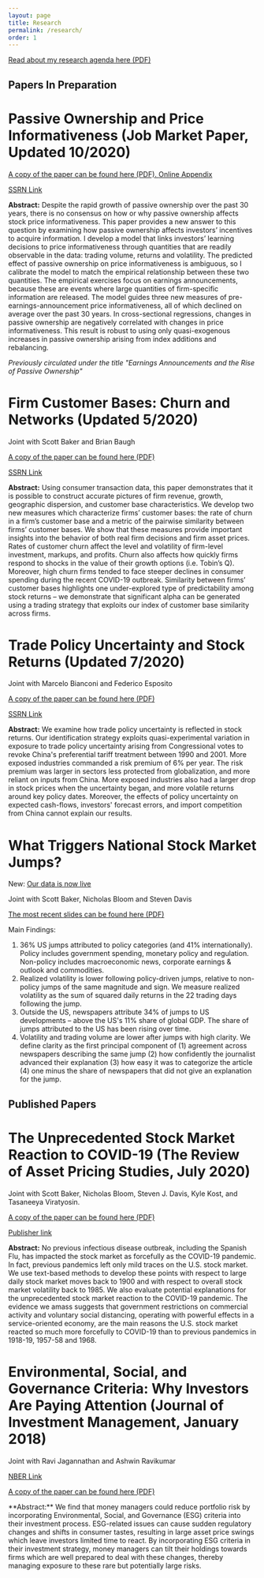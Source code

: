 ```yaml
---
layout: page
title: Research
permalink: /research/
order: 1
---
```


<p>
  <a href="/images/MS_research_agenda.pdf" target="_blank">
    Read about my research agenda here (PDF)
  </a>
</p>

## Papers In Preparation

# Passive Ownership and Price Informativeness (Job Market Paper, Updated 10/2020)

<p>
  <a href="/images/sammon_jmp.pdf" target="_blank">
    A copy of the paper can be found here (PDF).
  </a>   <a href="/images/sammon_jmp_appendix.pdf" target="_blank">
    Online Appendix
  </a>
</p>

<a href="https://papers.ssrn.com/sol3/papers.cfm?abstract_id=3694777" title="b1">SSRN Link</a>

**Abstract:** Despite the rapid growth of passive ownership over the past 30 years, there is no consensus on how or why passive ownership affects stock price informativeness.  This paper provides a new answer to this question by examining how passive ownership affects investors’ incentives to acquire information.  I develop a model that links investors’ learning decisions to price informativeness through quantities that are readily observable in the data: trading volume, returns and volatility.  The predicted effect of passive ownership on price informativeness is ambiguous, so I calibrate the model to match the empirical relationship between these two quantities.  The empirical exercises focus on earnings announcements, because these are events where large quantities of firm-specific information are released.  The model guides three new measures of pre-earnings-announcement price informativeness, all of which declined on average over the past 30 years.  In cross-sectional regressions, changes in passive ownership are negatively correlated with changes in price informativeness.  This result is robust to using only quasi-exogenous increases in passive ownership arising from index additions and rebalancing.

*Previously circulated under the title "Earnings Announcements and the Rise of Passive Ownership"*


# Firm Customer Bases: Churn and Networks (Updated 5/2020)

Joint with Scott Baker and Brian Baugh

<p>
  <a href="/images/fcb.pdf" target="_blank">
    A copy of the paper can be found here (PDF)
  </a>
</p>

<a href="https://papers.ssrn.com/sol3/papers.cfm?abstract_id=3605582" title="b1">SSRN Link</a>

**Abstract:**  Using consumer transaction data, this paper demonstrates that it is possible to construct accurate pictures of firm revenue, growth, geographic dispersion, and customer base characteristics. We develop two new measures which characterize firms’ customer bases: the rate of churn in a firm’s customer base and a metric of the pairwise similarity between firms’ customer bases. We show that these measures provide important insights into the behavior of both real firm decisions and firm asset prices. Rates of customer churn affect the level and volatility of firm-level investment, markups, and profits. Churn also affects how quickly firms respond to shocks in the value of their growth options (i.e. Tobin’s Q). Moreover, high churn firms tended to face steeper declines in consumer spending during the recent COVID-19 outbreak. Similarity between firms’ customer bases highlights one under-explored type of predictability among stock returns – we demonstrate that significant alpha can be generated using a trading strategy that exploits our index of customer base similarity across firms.


# Trade Policy Uncertainty and Stock Returns (Updated 7/2020)

Joint with Marcelo Bianconi and Federico Esposito

<p>
  <a href="/images/bes_trade.pdf" target="_blank">
    A copy of the paper can be found here (PDF)
  </a>
</p>

<a href="https://papers.ssrn.com/sol3/papers.cfm?abstract_id=3340700" title="b1">SSRN Link</a>

**Abstract:** We examine how trade policy uncertainty is reflected in stock returns. Our identification
strategy exploits quasi-experimental variation in exposure to trade policy uncertainty
arising from Congressional votes to revoke China's preferential tariff treatment between
1990 and 2001. More exposed industries commanded a risk premium of 6% per year.
The risk premium was larger in sectors less protected from globalization, and more
reliant on inputs from China. More exposed industries also had a larger drop in stock
prices when the uncertainty began, and more volatile returns around key policy dates.
Moreover, the effects of policy uncertainty on expected cash-flows, investors' forecast
errors, and import competition from China cannot explain our results.

# What Triggers National Stock Market Jumps? 

New: [Our data is now live](https://stockmarketjumps.com/)

Joint with Scott Baker, Nicholas Bloom and Steven Davis

<p>
  <a href="/images/big_jumps.pdf" target="_blank">
    The most recent slides can be found here (PDF)
  </a>
</p>

Main Findings: 
1) 36% US jumps attributed to policy categories (and 41% internationally).  Policy includes government spending, monetary policy and regulation.  Non-policy includes macroeconomic news, corporate earnings & outlook and commodities.
2) Realized volatility is lower following policy-driven jumps, relative to non-policy jumps of the same magnitude and sign.  We measure realized volatility as the sum of squared daily returns in the 22 trading days following the jump.
3) Outside the US, newspapers attribute 34% of jumps to US developments – above the US's 11% share of global GDP.  The share of jumps attributed to the US has been rising over time.
4) Volatility and trading volume are lower after jumps with high clarity.  We define clarity as the first principal component of (1) agreement across newspapers describing the same jump (2) how confidently the journalist advanced their explanation (3) how easy it was to categorize the article (4) one minus the share of newspapers that did not give an explanation for the jump.

## Published Papers

# The Unprecedented Stock Market Reaction to COVID-19 (The Review of Asset Pricing Studies, July 2020)

Joint with Scott Baker, Nicholas Bloom, Steven J. Davis, Kyle Kost, and Tasaneeya Viratyosin.  

<p>
  <a href="/images/unprecedented_6_2020.pdf" target="_blank">
    A copy of the paper can be found here (PDF)
  </a>
</p>

<p>
  <a href="https://academic.oup.com/raps/advance-article/doi/10.1093/rapstu/raaa008/5873533" target="_blank">
    Publisher link
  </a>
</p>


**Abstract:** No previous infectious disease outbreak, including the Spanish Flu, has impacted the stock market as forcefully as the COVID-19 pandemic. In fact, previous pandemics left only mild traces on the U.S. stock market. We use text-based methods to develop these points with respect to large daily stock market moves back to 1900 and with respect to overall stock market volatility back to 1985. We also evaluate potential explanations for the unprecedented stock market reaction to the COVID-19 pandemic. The evidence we amass suggests that government restrictions on commercial activity and voluntary social distancing, operating with powerful effects in a service-oriented economy, are the main reasons the U.S. stock market reacted so much more forcefully to COVID-19 than to previous pandemics in 1918-19, 1957-58 and 1968.

# Environmental, Social, and Governance Criteria: Why Investors Are Paying Attention (Journal of Investment Management, January 2018)

Joint with Ravi Jagannathan and Ashwin Ravikumar

<a href="https://www.nber.org/papers/w24063" title="b1">NBER Link</a>

<p>
  <a href="/images/ESG_9_5_2017.pdf" target="_blank">
    A copy of the paper can be found here (PDF)
  </a>
</p>
**Abstract:** We find that money managers could reduce portfolio risk by incorporating Environmental, Social, and Governance (ESG) criteria into their investment process. ESG-related issues can cause sudden regulatory changes and shifts in consumer tastes, resulting in large asset price swings which leave investors limited time to react. By incorporating ESG criteria in their investment strategy, money managers can tilt their holdings towards firms which are well prepared to deal with these changes, thereby managing exposure to these rare but potentially large risks.
